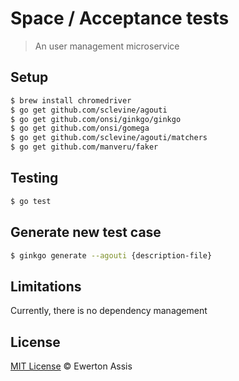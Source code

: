 # Space / Acceptance tests

> An user management microservice

## Setup

```sh
$ brew install chromedriver
$ go get github.com/sclevine/agouti
$ go get github.com/onsi/ginkgo/ginkgo
$ go get github.com/onsi/gomega
$ go get github.com/sclevine/agouti/matchers
$ go get github.com/manveru/faker
```

## Testing

```sh
$ go test
```

## Generate new test case

```sh
$ ginkgo generate --agouti {description-file}
```

## Limitations

Currently, there is no dependency management

## License

[MIT License](http://earaujoassis.mit-license.org/) &copy; Ewerton Assis
